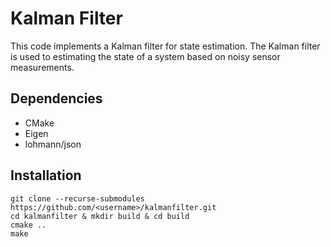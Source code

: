 # Kalman Filter

This code implements a Kalman filter for state estimation. The Kalman filter is
used to estimating the state of a system based on noisy sensor measurements.

## Dependencies
- CMake
- Eigen
- lohmann/json

## Installation

    git clone --recurse-submodules https://github.com/<username>/kalmanfilter.git
    cd kalmanfilter & mkdir build & cd build
    cmake ..
    make
